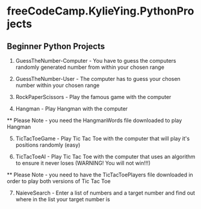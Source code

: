 # freeCodeCamp.KylieYing.PythonProjects
## Beginner Python Projects

1. GuessTheNumber-Computer - You have to guess the computers randomly generated number from within your chosen range

2. GuessTheNumber-User - The computer has to guess your chosen number within your chosen range

3. RockPaperScissors - Play the famous game with the computer

4. Hangman - Play Hangman with the computer

** Please Note - you need the HangmanWords file downloaded to play Hangman

5. TicTacToeGame - Play Tic Tac Toe with the computer that will play it's positions randomly (easy)

6. TicTacToeAI - Play Tic Tac Toe with the computer that uses an algorithm to ensure it never loses (WARNING! You will not win!!!)

** Please Note - you need to have the TicTacToePlayers file downloaded in order to play both versions of Tic Tac Toe

7. NaieveSearch - Enter a list of numbers and a target number and find out where in the list your target number is
